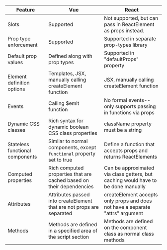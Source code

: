 |Feature|Vue|React|
| --- | --- | --- |
| Slots | Supported| Not supported, but can pass in ReactElement as props instead.|
| Prop type enforcement | Supported | Supported in separate prop-types library |
| Default prop values |	Defined along with prop types | Supported in "defaultProps" property |
| Element definition options | Templates, JSX, manually calling createElement function | JSX, manually calling createElement function |
| Events | Calling $emit function | No formal events--only supports passing in functions via props |
| Dynamic CSS classes | Rich syntax for dynamic boolean CSS class properties | className property must be a string |
| Stateless functional components | Similar to normal components, except `functional` property set to true | Define a function that accepts props and returns ReactElements |
| Computed properties | Rich computed properties that are cached based on their dependencies | Can be approximated via class getters, but caching would have to be done manually |
| Attributes | Attributes passed into createElement that are not props are separated | createElement accepts only props and does not have a separate "attrs" argument |
| Methods | Methods are defined in a specified area of the script section | Methods are defined on the component class as normal class methods |